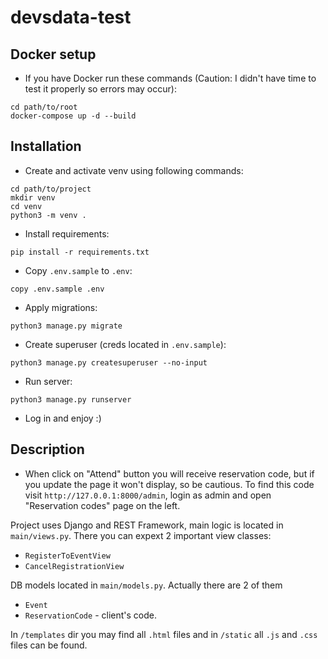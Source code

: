 # devsdata-test


## Docker setup

- If you have Docker run these commands (Caution: I didn't have time to test it properly so errors may occur):
```
cd path/to/root
docker-compose up -d --build
```

## Installation


- Create and activate venv using following commands:
```
cd path/to/project
mkdir venv
cd venv
python3 -m venv .
```

- Install requirements:
```
pip install -r requirements.txt
```

- Copy `.env.sample` to `.env`:
```
copy .env.sample .env
```

- Apply migrations:
```
python3 manage.py migrate
```

- Create superuser (creds located in `.env.sample`):
```
python3 manage.py createsuperuser --no-input
```

- Run server:
```
python3 manage.py runserver
```

- Log in and enjoy :)


## Description

- When click on "Attend" button you will receive reservation code, but if you update the page it won't display, so be cautious. To find this code visit `http://127.0.0.1:8000/admin`, login as admin and open "Reservation codes" page on the left.

Project uses Django and REST Framework, main logic is located in `main/views.py`. There you can expext 2 important view classes:

- `RegisterToEventView`
- `CancelRegistrationView`

DB models located in `main/models.py`. Actually there are 2 of them

- `Event`
- `ReservationCode` - client's code.

In `/templates` dir you may find all `.html` files and in `/static` all `.js` and `.css` files can be found.
